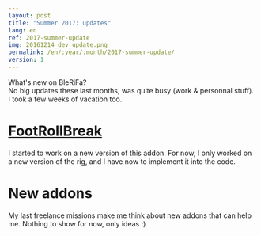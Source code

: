 ```yaml
---
layout: post
title: "Summer 2017: updates"
lang: en
ref: 2017-summer-update
img: 20161214_dev_update.png
permalink: /en/:year/:month/2017-summer-update/
version: 1
---
```


What's new on BleRiFa?  
No big updates these last months, was quite busy (work & personnal stuff). I took a few weeks of vacation too.

# [FootRollBreak][1]
I started to work on a new version of this addon. For now, I only worked on a new version of the rig, and I have now to implement it into the code.

# New addons
My last freelance missions make me think about new addons that can help me. Nothing to show for now, only ideas :)

[1]: {{site.base_url}}/fr/tools/FootRollBreak/
